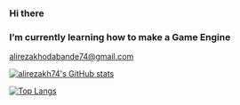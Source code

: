 ### Hi there
### I’m currently learning how to make a Game Engine
alirezakhodabande74@gmail.com

[![alirezakh74's GitHub stats](https://github-readme-stats.vercel.app/api?username=alirezakh74&show_icons=true&theme=radical)](https://github.com/alirezakh74/github-readme-stats)

[![Top Langs](https://github-readme-stats.vercel.app/api/top-langs/?username=alirezakh74&hide=html&hide=javascript&show_icons=true&theme=radical)](https://github.com/alirezakh74/github-readme-stats)


<!--
**alirezakh74/alirezakh74** is a ✨ _special_ ✨ repository because its `README.md` (this file) appears on your GitHub profile.

Here are some ideas to get you started:

- 🔭 I’m currently working on 2d Game Engine
- 🌱 I’m currently learning how make a Game Engine
- 👯 I’m looking to collaborate on ...
- 🤔 I’m looking for help with ...
- 💬 Ask me about ...
- 📫 How to reach me: alirezakhodabande74@gmail.com
- 😄 Pronouns: ...
- ⚡ Fun fact: ...
-->
